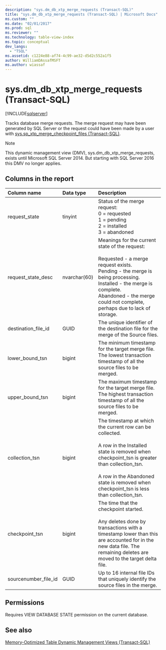 ```yaml
---
description: "sys.dm_db_xtp_merge_requests (Transact-SQL)"
title: "sys.dm_db_xtp_merge_requests (Transact-SQL) | Microsoft Docs"
ms.custom: ""
ms.date: "02/01/2017"
ms.prod: sql
ms.reviewer: ""
ms.technology: table-view-index
ms.topic: conceptual
dev_langs: 
  - "TSQL"
ms.assetid: c1224e88-af74-4c99-ae32-d5d2c552a1f5
author: WilliamDAssafMSFT
ms.author: wiassaf
---
```

# sys.dm_db_xtp_merge_requests (Transact-SQL)

[!INCLUDE[sqlserver](../../includes/applies-to-version/sqlserver.md)]

Tracks database merge requests. The merge request may have been generated by SQL Server or the request could have been made by a user with [sys.sp_xtp_merge_checkpoint_files (Transact-SQL)](../../relational-databases/system-stored-procedures/sys-sp-xtp-merge-checkpoint-files-transact-sql.md).

> [!NOTE]
> This dynamic management view (DMV), sys.dm_db_xtp_merge_requests, exists until Microsoft SQL Server 2014.
> But starting with SQL Server 2016 this DMV no longer applies.

## Columns in the report

| Column name | Data type | Description |
| :-- | :-- | :-- |
| request_state | tinyint | Status of the merge request:<br/>0 = requested<br/>1 = pending<br/>2 = installed<br/>3 = abandoned |
| request_state_desc | nvarchar(60) | Meanings for the current state of the request:<br/><br/>Requested - a merge request exists.<br/>Pending - the merge is being processing.<br/>Installed - the merge is complete.<br/>Abandoned - the merge could not complete, perhaps due to lack of storage. |
| destination_file_id | GUID | The unique identifier of the destination file for the merge of the Source files. |
| lower_bound_tsn | bigint | The minimum timestamp for the target merge file. The lowest transaction timestamp of all the source files to be merged. |
| upper_bound_tsn | bigint | The maximum timestamp for the target merge file. The highest transaction timestamp of all the source files to be merged. |
| collection_tsn | bigint | The timestamp at which the current row can be collected.<br/><br/>A row in the Installed state is removed when checkpoint_tsn is greater than collection_tsn.<br/><br/>A row in the Abandoned state is removed when checkpoint_tsn is less than collection_tsn. |
| checkpoint_tsn | bigint | The time that the checkpoint started.<br/><br/>Any deletes done by transactions with a timestamp lower than this are accounted for in the new data file. The remaining deletes are moved to the target delta file. |
| sourcenumber_file_id | GUID | Up to 16 internal file IDs that uniquely identify the source files in the merge. |

## Permissions

Requires VIEW DATABASE STATE permission on the current database.

## See also

[Memory-Optimized Table Dynamic Management Views (Transact-SQL)](../../relational-databases/system-dynamic-management-views/memory-optimized-table-dynamic-management-views-transact-sql.md)
